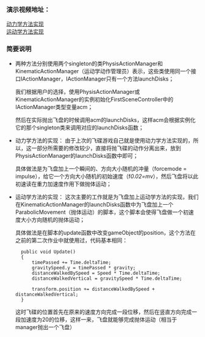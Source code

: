 ### 演示视频地址：    

[动力学方法实现](http://v.youku.com/v_show/id_XMzU2MzEyNjA5Ng==.html?spm=a2h3j.8428770.3416059.1)    
[运动学方法实现](http://v.youku.com/v_show/id_XMzU2MzEzMDMyOA==.html?spm=a2h3j.8428770.3416059.1)


### 简要说明

- 两种方法分别使用两个singleton的类PhysisActionManager和KinematicActionManager（运动学动作管理员）表示，这些类使用同一个接口IActionManager，IActionManager只有一个方法launchDisks；

  我们根据用户的选择，使用PhysisActionManager或KinematicActionManager的实例初始化FirstSceneController中的IActionManager类型变量acm；    
  
  然后在实际抛出飞盘的时候调用acm的launchDisks，这样acm会根据实例化它的那个singleton类来调用对应的launchDisks函数；
 
- 动力学方法的实现： 由于上次的飞碟游戏自己就是使用动力学方法实现的，所以，这一部分所需要的修改较少，直接将抛飞碟的动作分离出来，放到PhysisActionManager的launchDisks函数中即可；  
  
  具体做法是为飞盘加上一个瞬间的、方向大小随机的冲量（forcemode = impulse），给它一个方向大小随机的初始速度（f*0.02=m*v），然后飞盘将以此初速读在重力加速度作用下做抛体运动；  

- 运动学方法的实现： 这次主要的工作就是为飞盘加上运动学方法的实现，我们在KinematicActionManager的launchDisks函数中为飞盘加上一个ParabolicMovement（抛体运动）的脚本，这个脚本会使得飞盘做一个初速度大小方向随机的抛体运动；

  具体做法是在脚本的update函数中改变gameObject的position，这个方法在之前的第二次作业中就使用过，代码基本相同：  
    
    ```
      public void Update()
      {
          timePassed += Time.deltaTime;
          gravitySpeed.y = timePassed * gravity;
          distanceWalkedBySpeed = Speed * Time.deltaTime;
          distanceWalkedVertical = gravitySpeed * Time.deltaTime;

          transform.position += distanceWalkedBySpeed + distanceWalkedVertical;
      }
    ```
  
  这时飞碟的位置首先在原来的速度方向完成一段位移，然后在竖直方向完成一段加速度为20的位移，这样一来，飞盘就能够完成抛体运动（相当于manager抛出一个飞盘）
